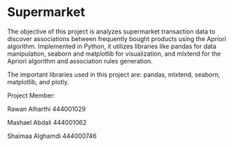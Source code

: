 # Supermarket

The objective of this project is analyzes supermarket transaction data to discover associations between frequently bought products using the Apriori algorithm. Implemented in Python, it utilizes libraries like pandas for data manipulation, seaborn and matplotlib for visualization, and mlxtend for the Apriori algorithm and association rules generation.

The important libraries used in this project are: pandas, mlxtend, seaborn, matplotlib, and plotly.

Project Member: 

Rawan Alharthi 444001029

Mashael Abdali 444001062

Shaimaa Alghamdi 444000746
